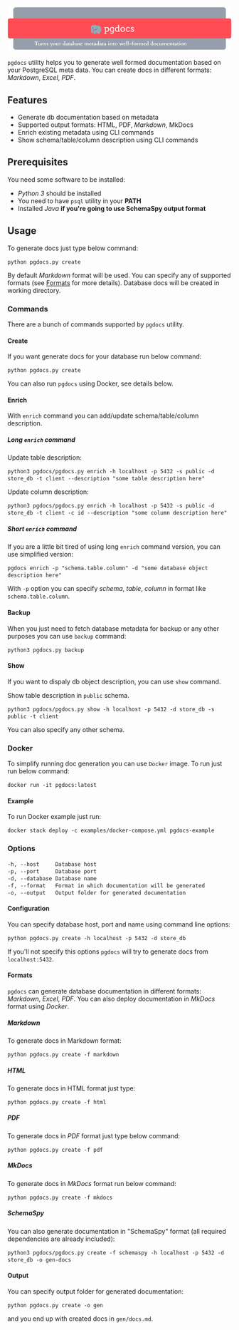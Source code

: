 ![logo](logo.png)

`pgdocs` utility helps you to generate well formed documentation based on your PostgreSQL meta data. You can create docs in different formats: _Markdown_, _Excel_, _PDF_.

## Features

- Generate db documentation based on metadata
- Supported output formats: HTML, PDF, _Markdown_, MkDocs
- Enrich existing metadata using CLI commands
- Show schema/table/column description using CLI commands

## Prerequisites

You need some software to be installed:

- _Python 3_ should be installed
- You need to have `psql` utility in your **PATH**
- Installed _Java_ **if you're going to use SchemaSpy output format**

## Usage

To generate docs just type below command:

```shell
python pgdocs.py create
```

By default _Markdown_ format will be used. You can specify any of supported formats (see [Formats](#formats) for more details). Database docs will be created in working directory.

### Commands

There are a bunch of commands supported by `pgdocs` utility.

#### Create

If you want generate docs for your database run below command:

```shell
python pgdocs.py create
```

You can also run `pgdocs` using Docker, see details below.

#### Enrich

With `enrich` command you can add/update schema/table/column description.

##### Long `enrich` command

Update table description:

```shell
python3 pgdocs/pgdocs.py enrich -h localhost -p 5432 -s public -d store_db -t client --description "some table description here"
```

Update column description:

```shell
python3 pgdocs/pgdocs.py enrich -h localhost -p 5432 -s public -d store_db -t client -c id --description "some column description here"
```

##### Short `enrich` command

If you are a little bit tired of using long `enrich` command version, you can use simplified version:

```shell
pgdocs enrich -p "schema.table.column" -d "some database object description here"
```

With `-p` option you can specify _schema_, _table_, _column_ in format like `schema.table.column`.

#### Backup

When you just need to fetch database metadata for backup or any other purposes you can use `backup` command:

```shell
python3 pgdocs.py backup
```

#### Show

If you want to dispaly db object description, you can use `show` command.

Show table description in `public` schema.

```shell
python3 pgdocs/pgdocs.py show -h localhost -p 5432 -d store_db -s public -t client
```

You can also specify any other schema.

### Docker

To simplify running doc generation you can use `Docker` image. To run just run below command:

```shell
docker run -it pgdocs:latest
```

#### Example

To run Docker example just run:

```shell
docker stack deploy -c examples/docker-compose.yml pgdocs-example
```

### Options

```
-h, --host     Database host
-p, --port     Database port
-d, --database Database name
-f, --format   Format in which documentation will be generated
-o, --output   Output folder for generated documentation
```

#### Configuration

You can specify database host, port and name using command line options:

```shell
python pgdocs.py create -h localhost -p 5432 -d store_db
```

If you'll not specify this options `pgdocs` will try to generate docs from `localhost:5432`.

#### Formats

`pgdocs` can generate database documentation in different formats: _Markdown_, _Excel_, _PDF_. You can also deploy documentation in _MkDocs_ format using _Docker_.

##### Markdown

To generate docs in Markdown format:

```shell
python pgdocs.py create -f markdown
```

##### HTML

To generate docs in HTML format just type:

```shell
python pgdocs.py create -f html
```

##### PDF

To generate docs in _PDF_ format just type below command:

```shell
python pgdocs.py create -f pdf
```

##### MkDocs

To generate docs in _MkDocs_ format run below command:

```shell
python pgdocs.py create -f mkdocs
```

##### SchemaSpy

You can also generate documentation in "SchemaSpy" format (all required dependencies are already included):

```shell
python3 pgdocs/pgdocs.py create -f schemaspy -h localhost -p 5432 -d store_db -o gen-docs
```

#### Output

You can specify output folder for generated documentation:

```shell
python pgdocs.py create -o gen
```

and you end up with created docs in `gen/docs.md`.
